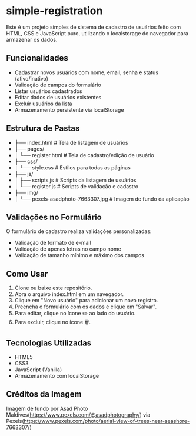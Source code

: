 # simple-registration

Este é um projeto simples de sistema de cadastro de usuários feito com HTML, CSS e JavaScript puro, utilizando o localstorage do navegador para armazenar os dados.

## Funcionalidades

- Cadastrar novos usuários com nome, email, senha e status (ativo/inativo)
- Validação de campos do formulário
- Listar usuários cadastrados
- Editar dados de usuários existentes
- Excluir usuários da lista
- Armazenamento persistente via localStorage

## Estrutura de Pastas

- ├── index.html # Tela de listagem de usuários
- ├── pages/
- │ └── register.html # Tela de cadastro/edição de usuário
- ├── css/
- │ └── style.css # Estilos para todas as páginas
- ├── js/
- │ ├── scripts.js # Scripts da listagem de usuários
- │ └── register.js # Scripts de validação e cadastro
- ├── img/
- │ └── pexels-asadphoto-7663307.jpg # Imagem de fundo da aplicação


## Validações no Formulário

O formulário de cadastro realiza validações personalizadas:
- Validação de formato de e-mail
- Validação de apenas letras no campo nome
- Validação de tamanho mínimo e máximo dos campos

## Como Usar

1. Clone ou baixe este repositório.
2. Abra o arquivo index.html em um navegador.
3. Clique em "Novo usuário" para adicionar um novo registro.
4. Preencha o formulário com os dados e clique em "Salvar".
5. Para editar, clique no ícone ✏️ ao lado do usuário.
6. Para excluir, clique no ícone 🗑️.

## Tecnologias Utilizadas

- HTML5
- CSS3
- JavaScript (Vanilla)
- Armazenamento com localStorage

## Créditos da Imagem

Imagem de fundo por Asad Photo Maldives(https://www.pexels.com/@asadphotography/) via Pexels(https://www.pexels.com/photo/aerial-view-of-trees-near-seashore-7663307/)

